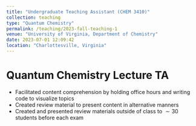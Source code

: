 ```yaml
---
title: "Undergraduate Teaching Assistant (CHEM 3410)"
collection: teaching
type: "Quantum Chemistry"
permalink: /teaching/2023-fall-teaching-1
venue: "University of Virginia, Department of Chemistry"
date: 2023-07-01 12:09:42
location: "Charlottesville, Virginia"
---
```

# Quantum Chemistry Lecture TA
* Facilitated content comprehension by holding office hours and writing code to visualize topics
* Created review material to present content in alternative manners
* Created and presented review materials outside of class to $\sim 30$ students before each exam

